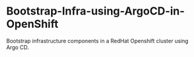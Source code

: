 # Bootstrap-Infra-using-ArgoCD-in-OpenShift
Bootstrap infrastructure components in a RedHat Openshift cluster using Argo CD.
